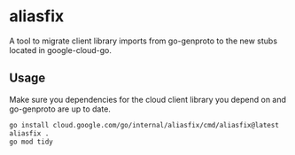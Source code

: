 # aliasfix

A tool to migrate client library imports from go-genproto to the new stubs
located in google-cloud-go.

## Usage

Make sure you dependencies for the cloud client library you depend on and
go-genproto are up to date.

```bash
go install cloud.google.com/go/internal/aliasfix/cmd/aliasfix@latest
aliasfix .
go mod tidy
```
